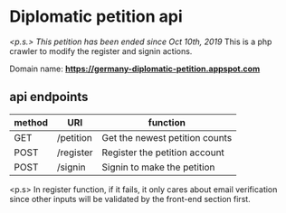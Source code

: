 # Diplomatic petition api
*<p.s.> This petition has been ended since Oct 10th, 2019*
This is a php crawler to modify the register and signin actions.

Domain name: **https://germany-diplomatic-petition.appspot.com**

## api endpoints
method|URI|function
-|-|-
GET|/petition|Get the newest petition counts
POST|/register|Register the petition account
POST|/signin|Signin to make the petition

<p.s> In register function, if it fails, it only cares about email verification since other inputs will be validated by the front-end section first.

